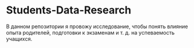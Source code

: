 # Students-Data-Research
В данном репозитории я провожу исследование, чтобы понять влияние опыта родителей, подготовки к экзаменам и т. д. на успеваемость учащихся.
